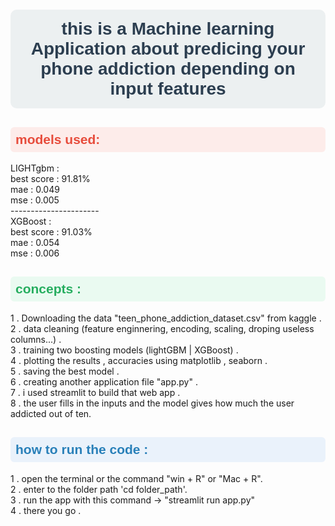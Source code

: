 <h1 style="color:#2c3e50; text-align:center; font-family:Arial, sans-serif; background:#ecf0f1; padding:15px; border-radius:10px;">
  this is a Machine learning Application about predicing your phone addiction depending on input features
</h1>

<h2 style="color:#e74c3c; font-family:Verdana, sans-serif; background:#fdecea; padding:8px; border-radius:6px;">
  models used:
</h2>
<p>
  LIGHTgbm : <br>
  best score : 91.81%<br>
  mae : 0.049<br>
  mse : 0.005<br>
----------------------<br>
  XGBoost : <br>
  best score : 91.03%<br>
  mae : 0.054<br>
  mse : 0.006<br>
</p>

<h2 style="color:#27ae60; font-family:Verdana, sans-serif; background:#eafaf1; padding:8px; border-radius:6px;">
  concepts :
</h2>
<p>
  1 . Downloading the data "teen_phone_addiction_dataset.csv" from kaggle . <br>
  2 . data cleaning (feature enginnering, encoding, scaling, droping useless columns...) .<br>
  3 . training two boosting models (lightGBM | XGBoost) . <br>
  4 . plotting the results , accuracies using matplotlib , seaborn .<br>
  5 . saving the best model .<br>
  6 . creating another application file "app.py" .<br>
  7 . i used streamlit to build that web app . <br>
  8 . the user fills in the inputs and the model gives how much the user addicted out of ten.<br>
</p>

<h2 style="color:#2980b9; font-family:Verdana, sans-serif; background:#eaf2fb; padding:8px; border-radius:6px;">
  how to run the code :
</h2>
<p>
  1 . open the terminal or the command "win + R" or "Mac + R".<br>
  2 . enter to the folder path 'cd folder_path'.<br>
  3 . run the app with this command -> "streamlit run app.py"<br>
  4 . there you go .
</p>
